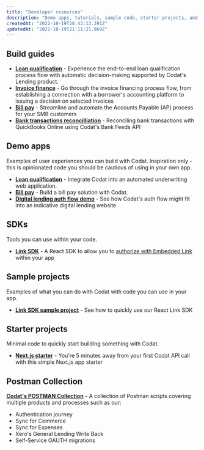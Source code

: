```yaml
---
title: "Developer resources"
description: "Demo apps, tutorials, sample code, starter projects, and other tools to help you build your Codat solution"
createdAt: "2022-10-19T20:43:13.391Z"
updatedAt: "2022-10-19T21:11:21.969Z"
---
```


## Build guides

- **[Loan qualification](/guides/loan-qualification/introduction)** - Experience the end-to-end loan qualification process flow with automatic decision-making supported by Codat's Lending product.
- **[Invoice finance](/guides/invoice-finance/introduction)** - Go through the invoice financing process flow, from establishing a connection with a borrower's accounting platform to issuing a decision on selected invoices
- **[Bill pay](/guides/bill-pay/introduction)** - Streamline and automate the Accounts Payable (AP) process for your SMB customers
- **[Bank transactions reconcilliation](/guides/bank-feeds-tutorial)** - Reconciling bank transactions with QuickBooks Online using Codat's Bank Feeds API

## Demo apps

Examples of user experiences you can build with Codat. Inspiration only - this is opinionated code you should be cautious of using in your own app.

- **[Loan qualification](https://github.com/codatio/demo-loan-qualification)** - Integrate Codat into an automated underwriting web application.
- **[Bill pay](https://github.com/codatio/demo-bill-pay)** - Build a bill pay solution with Codat.
- **[Digital lending auth flow demo](https://github.com/codatio/demo-auth-flow)** - See how Codat's auth flow might fit into an indicative digital lending website

## SDKs

Tools you can use within your code.

- **[Link SDK](https://www.npmjs.com/package/@codat/link-sdk)** - A React SDK to allow you to [authorize with Embedded Link](/auth-flow/authorize-embedded-link) within your app

## Sample projects

Examples of what you can do with Codat with code you can use in your app.

- **[Link SDK sample project](https://github.com/codatio/sample-project-link-sdk)** - See how to quickly use our React Link SDK

## Starter projects

Minimal code to quickly start building something with Codat.

- **[Next.js starter](https://github.com/codatio/starter-project-nextjs-codat)** - You're 5 minutes away from your first Codat API call with this simple Next.js app starter

## Postman Collection 

**[Codat's POSTMAN Collection](https://postman.codat.io/#ea0cd8f9-c78c-4dcf-b1ab-164927e41ff2)** - A collection of Postman scripts covering multiple products and processes such as our:
- Authentication journey
- Sync for Commerce
- Sync for Expenses
- Xero's General Lending Write Back
- Self-Service OAUTH migrations
